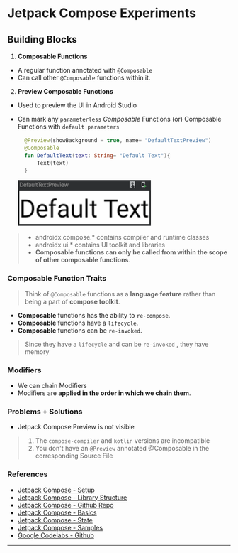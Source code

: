 # Jetpack Compose Experiments

## Building Blocks

1. **Composable Functions**

  - A regular function annotated with `@Composable`
  - Can call other `@Composable` functions within it.

2. **Preview Composable Functions**

  - Used to preview the UI in Android Studio
  - Can mark any `parameterless` *Composable* Functions (or) Composable Functions with `default parameters`

    ```kotlin
      @Preview(showBackground = true, name= "DefaultTextPreview")
      @Composable
      fun DefaultText(text: String= "Default Text"){
          Text(text)
      }
    ```
    ![Default Text Preview][art_default_text_preview]

> - androidx.compose.* contains compiler and runtime classes
> - androidx.ui.* contains UI toolkit and libraries
> - **Composable functions can only be called from within the scope of other composable functions**.

### Composable Function Traits
> Think of `@Composable` functions as a **language feature** rather than being a part of **compose toolkit**.
- **Composable** functions has the ability to `re-compose`.
- **Composable** functions have a `lifecycle`.
- **Composable** functions can be `re-invoked`.
> Since they have a `lifecycle` and can be `re-invoked` , they have memory

### Modifiers

- We can chain Modifiers
- Modifiers are **applied in the order in which we chain them**.

### Problems + Solutions

- Jetpack Compose Preview is not visible
>  1. The `compose-compiler` and `kotlin` versions are incompatible
>  2. You don't have an `@Preview` annotated @Composable in the corresponding Source File

### References

- [Jetpack Compose - Setup][jetpack_compose_setup]
- [Jetpack Compose - Library Structure][jetpack_compose_library_structure]
- [Jetpack Compose - Github Repo][jetpack_compose_github_repo]
- [Jetpack Compose - Basics][jetpack_compose_basics_codelab]
- [Jetpack Compose - State][jetpack_compose_state_codelab]
- [Jetpack Compose - Samples][jetpack_compose_samples]
- [Google Codelabs - Github][android_compose_codelabs_code]

---
[jetpack_compose_setup]: https://developer.android.com/jetpack/compose/setup
[jetpack_compose_pathway]: https://developer.android.com/courses/pathways/compose
[jetpack_compose_samples]: http://goo.gle/compose-samples
[jetpack_compose_codelabs]: http://goo.gle/compose-codelabs
[jetpack_compose_docs]: http://goo.gle/compose-docs
[jetpack_compose_feedback]: http://goo.gle/compose-feedback
[jetpack_compose_slack]: http://goo.gle/compose-slack

[jetpack_compose_basics_codelab]: https://codelabs.developers.google.com/codelabs/jetpack-compose-basics/
[jetpack_compose_state_codelab]: https://developer.android.com/codelabs/jetpack-compose-state
[android_compose_codelabs_code]: https://github.com/googlecodelabs/android-compose-codelabs
[jetpack_compose_library_structure]: https://developer.android.com/jetpack/androidx/releases/compose-compiler#structure
[jetpack_compose_github_repo]: https://github.com/androidx/androidx
[art_default_text_preview]: art/default_text_preview.png "Default Text Preview"